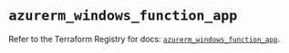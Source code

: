 # `azurerm_windows_function_app`

Refer to the Terraform Registry for docs: [`azurerm_windows_function_app`](https://registry.terraform.io/providers/hashicorp/azurerm/4.51.0/docs/resources/windows_function_app).
